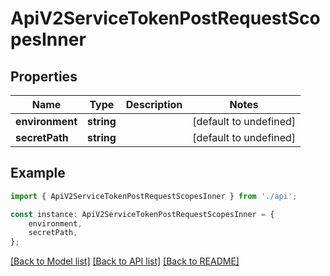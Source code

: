 # ApiV2ServiceTokenPostRequestScopesInner


## Properties

Name | Type | Description | Notes
------------ | ------------- | ------------- | -------------
**environment** | **string** |  | [default to undefined]
**secretPath** | **string** |  | [default to undefined]

## Example

```typescript
import { ApiV2ServiceTokenPostRequestScopesInner } from './api';

const instance: ApiV2ServiceTokenPostRequestScopesInner = {
    environment,
    secretPath,
};
```

[[Back to Model list]](../README.md#documentation-for-models) [[Back to API list]](../README.md#documentation-for-api-endpoints) [[Back to README]](../README.md)
